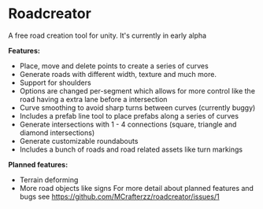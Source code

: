 # Roadcreator
A free road creation tool for unity. It's currently in early alpha

**Features:**
- Place, move and delete points to create a series of curves
- Generate roads with different width, texture and much more.
- Support for shoulders
- Options are changed per-segment which allows for more control like the road having a extra lane before a intersection
- Curve smoothing to avoid sharp turns between curves (currently buggy)
- Includes a prefab line tool to place prefabs along a series of curves
- Generate intersections with 1 - 4 connections (square, triangle and diamond intersections)
- Generate customizable roundabouts
- Includes a bunch of roads and road related assets like turn markings

**Planned features:**
- Terrain deforming
- More road objects like signs
For more detail about planned features and bugs see https://github.com/MCrafterzz/roadcreator/issues/1
